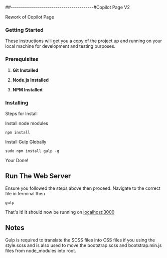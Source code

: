 ##-----------------------------------------#Copilot Page V2


Rework of Copilot Page


### Getting Started


These instructions will get you a copy of the project up and running on your local machine for development and testing purposes.



### Prerequisites


1. **Git Installed**

2. **Node.js Installed**

3. **NPM Installed**


### Installing

Steps for Install

Install node modules

```
npm install
```

Install Gulp Globally

```
sudo npm install gulp -g
```

Your Done!


## Run The Web Server


Ensure you followed the steps above then proceed. Navigate to the correct file in terminal then

```
gulp
```

That's it! It should now be running on [localhost:3000](localhost:3000)


## Notes

Gulp is required to translate the SCSS files into CSS files if you using the style.scss and is also used to move the bootstrap.scss and bootstrap.min.js files from node_modules into root.
